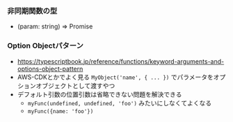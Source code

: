 
### 非同期関数の型

- (param: string) => Promise<string>

### Option Objectパターン
  
- https://typescriptbook.jp/reference/functions/keyword-arguments-and-options-object-pattern
- AWS-CDKとかでよく見る `MyObject('name', { ... })` でパラメータをオプションオブジェクトとして渡すやつ
- デフォルト引数の位置引数は省略できない問題を解決できる
  - `myFunc(undefined, undefined, 'foo')` みたいにしなくてよくなる
  - `myFunc({name: 'foo'})`
